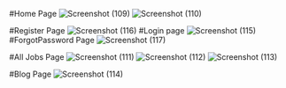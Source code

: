#Home Page
![Screenshot (109)](https://github.com/Harish-2k3/job_portal/assets/108169641/8f9c88d3-e4f5-4b6b-8715-85e7e0050512)
![Screenshot (110)](https://github.com/Harish-2k3/job_portal/assets/108169641/30d372ed-f7ed-450e-8cf2-af22d97d9621)

#Register Page
![Screenshot (116)](https://github.com/Harish-2k3/job_portal/assets/108169641/d565cba1-a33b-47da-a988-53be2f203224)
#Login page
![Screenshot (115)](https://github.com/Harish-2k3/job_portal/assets/108169641/dad38a08-986e-411f-89da-ddf06dbe5795)
#ForgotPassword Page
![Screenshot (117)](https://github.com/Harish-2k3/job_portal/assets/108169641/6712212f-179f-40c2-b121-e64130d1ec1f)

#All Jobs Page
![Screenshot (111)](https://github.com/Harish-2k3/job_portal/assets/108169641/7c7539a5-ad94-4ab1-8c0e-0e560a01f7e5)
![Screenshot (112)](https://github.com/Harish-2k3/job_portal/assets/108169641/5231b3a7-076f-43e4-8913-cd5393bdfe3b)
![Screenshot (113)](https://github.com/Harish-2k3/job_portal/assets/108169641/ec049cb0-4ed7-468d-8288-e89424b742fc)

#Blog Page
![Screenshot (114)](https://github.com/Harish-2k3/job_portal/assets/108169641/df9fe622-4521-48bd-ba68-5b1577813cad)
